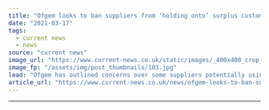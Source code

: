 ```yaml
---
title: "Ofgem looks to ban suppliers from ‘holding onto’ surplus customer credit balances past one year mark"
date: "2021-03-17"
tags: 
  - current news
  - news
source: "current news"
image_url: "https://www.current-news.co.uk/static/images/_400x400_crop_center-center/Npower-Smart-Meter-Npower.jpg"
image_fp: "/assets/img/post_thumbnails/103.jpg"
lead: "​Ofgem has outlined concerns over some suppliers potentially using surplus customer credit balances to fund 'otherwise unsustainable business practices'."
article_url: "https://www.current-news.co.uk/news/ofgem-looks-to-ban-suppliers-from-holding-onto-surplus-customer-credit-balances-past-one-year-mark?utm_source=rss-feeds&utm_medium=rss&utm_campaign=rss"
---
```


---
